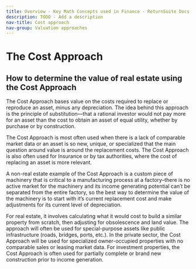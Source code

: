 ```yaml
---
title: Overview - Key Math Concepts used in Finance - ReturnSuite Docs
description: TODO - Add a description
nav-title: Cost approach
nav-group: Valuation approaches
---
```


# The Cost Approach

## How to determine the value of real estate using the Cost Approach

The Cost Approach bases value on the costs required to replace or
reproduce an asset, minus any depreciation. The idea behind this approach
is the principle of substitution—that a rational investor would not pay
more for an asset than the cost to obtain an asset of equal utility,
whether by purchase or by construction.

The Cost Approach is most often used when there is a lack of comparable
market data or an asset is so new, unique, or specialized that the main
question around value is around the replacement costs. The Cost Approach
is also often used for Insurance or by tax authorities, where the cost of
replacing an asset is more relevant.

A non-real estate example of the Cost Approach is a custom piece of
machinery that is critical to a manufacturing process at a factory–there
is no active market for the machinery and its income generating potential
can’t be separated from the entire factory, so the best way to determine
the value of the machinery is to start with it’s current replacement cost
and make adjustments for its current level of depreciation.

For real estate, it involves calculating what it would cost to build a
similar property from scratch, then adjusting for obsolescence and land
value. The approach will often be used for special-purpose assets like
public infrastructure (roads, bridges, ports, etc.). In the private
sector, the Cost Approach will be used for specialized owner-occupied
properties with no comparable sales or leasing market data. For investment
properties, the Cost Approach is often used for partially complete or
brand new construction prior to income generation.
